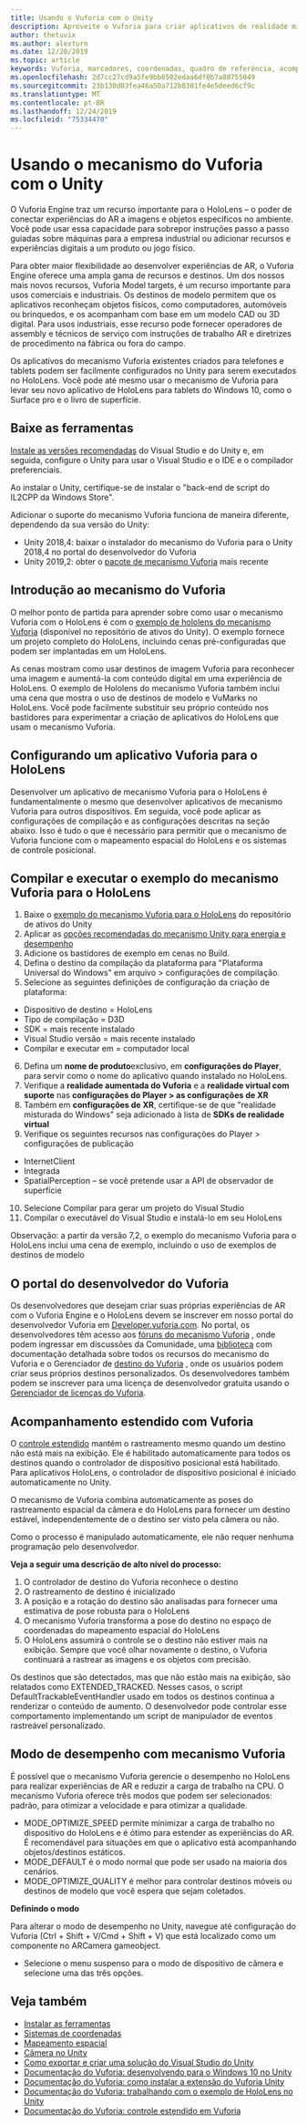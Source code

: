 ```yaml
---
title: Usando o Vuforia com o Unity
description: Aproveite o Vuforia para criar aplicativos de realidade mista do Windows no Unity.
author: thetuvix
ms.author: alexturn
ms.date: 12/20/2019
ms.topic: article
keywords: Vuforia, marcadores, coordenadas, quadro de referência, acompanhamento
ms.openlocfilehash: 2d7cc27cd9a5fe9bb6502edaa6df0b7a80755049
ms.sourcegitcommit: 23b130d03fea46a50a712b8301fe4e5deed6cf9c
ms.translationtype: MT
ms.contentlocale: pt-BR
ms.lasthandoff: 12/24/2019
ms.locfileid: "75334470"
---
```

# <a name="using-vuforia-engine-with-unity"></a>Usando o mecanismo do Vuforia com o Unity

O Vuforia Engine traz um recurso importante para o HoloLens – o poder de conectar experiências do AR a imagens e objetos específicos no ambiente. Você pode usar essa capacidade para sobrepor instruções passo a passo guiadas sobre máquinas para a empresa industrial ou adicionar recursos e experiências digitais a um produto ou jogo físico.

Para obter maior flexibilidade ao desenvolver experiências de AR, o Vuforia Engine oferece uma ampla gama de recursos e destinos. Um dos nossos mais novos recursos, Vuforia Model targets, é um recurso importante para usos comerciais e industriais. Os destinos de modelo permitem que os aplicativos reconheçam objetos físicos, como computadores, automóveis ou brinquedos, e os acompanham com base em um modelo CAD ou 3D digital. Para usos industriais, esse recurso pode fornecer operadores de assembly e técnicos de serviço com instruções de trabalho AR e diretrizes de procedimento na fábrica ou fora do campo.

Os aplicativos do mecanismo Vuforia existentes criados para telefones e tablets podem ser facilmente configurados no Unity para serem executados no HoloLens. Você pode até mesmo usar o mecanismo de Vuforia para levar seu novo aplicativo de HoloLens para tablets do Windows 10, como o Surface pro e o livro de superfície.


## <a name="get-the-tools"></a>Baixe as ferramentas

[Instale as versões recomendadas](install-the-tools.md) do Visual Studio e do Unity e, em seguida, configure o Unity para usar o Visual Studio e o IDE e o compilador preferenciais. 

Ao instalar o Unity, certifique-se de instalar o "back-end de script do IL2CPP da Windows Store".

Adicionar o suporte do mecanismo Vuforia funciona de maneira diferente, dependendo da sua versão do Unity:
*   Unity 2018,4: baixar o instalador do mecanismo do Vuforia para o Unity 2018,4 no portal do desenvolvedor do Vuforia
*   Unity 2019,2: obter o [pacote de mecanismo Vuforia](https://library.vuforia.com/content/vuforia-library/en/articles/Solution/vuforia-engine-package-hosting-for-unity.html) mais recente 

## <a name="getting-started-with-vuforia-engine"></a>Introdução ao mecanismo do Vuforia

O melhor ponto de partida para aprender sobre como usar o mecanismo Vuforia com o HoloLens é com o [exemplo de hololens do mecanismo Vuforia](https://assetstore.unity.com/packages/templates/packs/vuforia-hololens-sample-101553) (disponível no repositório de ativos do Unity). O exemplo fornece um projeto completo do HoloLens, incluindo cenas pré-configuradas que podem ser implantadas em um HoloLens.

As cenas mostram como usar destinos de imagem Vuforia para reconhecer uma imagem e aumentá-la com conteúdo digital em uma experiência de HoloLens. O exemplo de Hololens do mecanismo Vuforia também inclui uma cena que mostra o uso de destinos de modelo e VuMarks no HoloLens. Você pode facilmente substituir seu próprio conteúdo nos bastidores para experimentar a criação de aplicativos do HoloLens que usam o mecanismo Vuforia.



## <a name="configuring-a-vuforia-app-for-hololens"></a>Configurando um aplicativo Vuforia para o HoloLens

Desenvolver um aplicativo de mecanismo Vuforia para o HoloLens é fundamentalmente o mesmo que desenvolver aplicativos de mecanismo Vuforia para outros dispositivos. Em seguida, você pode aplicar as configurações de compilação e as configurações descritas na seção abaixo. Isso é tudo o que é necessário para permitir que o mecanismo de Vuforia funcione com o mapeamento espacial do HoloLens e os sistemas de controle posicional.

## <a name="build-and-run-the-vuforia-engine-sample-for-hololens"></a>Compilar e executar o exemplo do mecanismo Vuforia para o HoloLens
1.  Baixe o [exemplo do mecanismo Vuforia para o HoloLens](https://assetstore.unity.com/packages/templates/packs/vuforia-hololens-sample-101553) do repositório de ativos do Unity
2.  Aplicar as [opções recomendadas do mecanismo Unity para energia e desempenho](performance-recommendations-for-unity.md)
3.  Adicione os bastidores de exemplo em cenas no Build.
4.  Defina o destino da compilação da plataforma para "Plataforma Universal do Windows" em arquivo > configurações de compilação.
5.  Selecione as seguintes definições de configuração da criação de plataforma: 
   * Dispositivo de destino = HoloLens
   * Tipo de compilação = D3D
   * SDK = mais recente instalado
   * Visual Studio versão = mais recente instalado
   * Compilar e executar em = computador local
6.  Defina um **nome de produto**exclusivo, em **configurações do Player**, para servir como o nome do aplicativo quando instalado no HoloLens.
7.  Verifique a **realidade aumentada do Vuforia** e a **realidade virtual com suporte** nas **configurações do Player > as configurações de XR**
8.  Também em **configurações de XR**, certifique-se de que "realidade misturada do Windows" seja adicionado à lista de **SDKs de realidade virtual**
9.  Verifique os seguintes recursos nas configurações do Player > configurações de publicação 
   * InternetClient
   * Integrada
   * SpatialPerception – se você pretende usar a API de observador de superfície
10. Selecione Compilar para gerar um projeto do Visual Studio
11. Compilar o executável do Visual Studio e instalá-lo em seu HoloLens

Observação: a partir da versão 7,2, o exemplo do mecanismo Vuforia para o HoloLens inclui uma cena de exemplo, incluindo o uso de exemplos de destinos de modelo

## <a name="the-vuforia-developer-portal"></a>O portal do desenvolvedor do Vuforia

Os desenvolvedores que desejam criar suas próprias experiências de AR com o Vuforia Engine e o HoloLens devem se inscrever em nosso portal do desenvolvedor Vuforia em [Developer.vuforia.com](https://developer.vuforia.com/). No portal, os desenvolvedores têm acesso aos [fóruns do mecanismo Vuforia](https://developer.vuforia.com/forum) , onde podem ingressar em discussões da Comunidade, uma [biblioteca](https://library.vuforia.com/) com documentação detalhada sobre todos os recursos do mecanismo do Vuforia e o Gerenciador de [destino do Vuforia](https://developer.vuforia.com/target-manager) , onde os usuários podem criar seus próprios destinos personalizados. Os desenvolvedores também podem se inscrever para uma licença de desenvolvedor gratuita usando o [Gerenciador de licenças do Vuforia](https://developer.vuforia.com/license-manager).

## <a name="extended-tracking-with-vuforia"></a>Acompanhamento estendido com Vuforia

O [controle estendido](https://library.vuforia.com/articles/Training/Extended-Tracking) mantém o rastreamento mesmo quando um destino não está mais na exibição. Ele é habilitado automaticamente para todos os destinos quando o controlador de dispositivo posicional está habilitado. Para aplicativos HoloLens, o controlador de dispositivo posicional é iniciado automaticamente no Unity.

O mecanismo de Vuforia combina automaticamente as poses do rastreamento espacial da câmera e do HoloLens para fornecer um destino estável, independentemente de o destino ser visto pela câmera ou não.

Como o processo é manipulado automaticamente, ele não requer nenhuma programação pelo desenvolvedor.


**Veja a seguir uma descrição de alto nível do processo:**
1. O controlador de destino do Vuforia reconhece o destino
2. O rastreamento de destino é inicializado
3. A posição e a rotação do destino são analisadas para fornecer uma estimativa de pose robusta para o HoloLens
4. O mecanismo Vuforia transforma a pose do destino no espaço de coordenadas do mapeamento espacial do HoloLens
5. O HoloLens assumirá o controle se o destino não estiver mais na exibição. Sempre que você olhar novamente o destino, o Vuforia continuará a rastrear as imagens e os objetos com precisão.

Os destinos que são detectados, mas que não estão mais na exibição, são relatados como EXTENDED_TRACKED. Nesses casos, o script DefaultTrackableEventHandler usado em todos os destinos continua a renderizar o conteúdo de aumento. O desenvolvedor pode controlar esse comportamento implementando um script de manipulador de eventos rastreável personalizado.


## <a name="performance-mode-with-vuforia-engine"></a>Modo de desempenho com mecanismo Vuforia 

É possível que o mecanismo Vuforia gerencie o desempenho no HoloLens para realizar experiências de AR e reduzir a carga de trabalho na CPU. O mecanismo Vuforia oferece três modos que podem ser selecionados: padrão, para otimizar a velocidade e para otimizar a qualidade. 

*   MODE_OPTIMIZE_SPEED permite minimizar a carga de trabalho no dispositivo do HoloLens e é ótimo para estender as experiências do AR. É recomendável para situações em que o aplicativo está acompanhando objetos/destinos estáticos.
*   MODE_DEFAULT é o modo normal que pode ser usado na maioria dos cenários.
*   MODE_OPTIMIZE_QUALITY é melhor para controlar destinos móveis ou destinos de modelo que você espera que sejam coletados.

**Definindo o modo**

Para alterar o modo de desempenho no Unity, navegue até configuração do Vuforia (Ctrl + Shift + V/Cmd + Shift + V) que está localizado como um componente no ARCamera gameobject. 
*   Selecione o menu suspenso para o modo de dispositivo de câmera e selecione uma das três opções.


## <a name="see-also"></a>Veja também
* [Instalar as ferramentas](install-the-tools.md)
* [Sistemas de coordenadas](coordinate-systems.md)
* [Mapeamento espacial](spatial-mapping.md)
* [Câmera no Unity](camera-in-unity.md)
* [Como exportar e criar uma solução do Visual Studio do Unity](exporting-and-building-a-unity-visual-studio-solution.md)
* [Documentação do Vuforia: desenvolvendo para o Windows 10 no Unity](https://library.vuforia.com/articles/Solution/Developing-for-Windows-10-in-Unity)
* [Documentação do Vuforia: como instalar a extensão do Vuforia Unity](https://library.vuforia.com/articles/Solution/Installing-the-Unity-Extension)
* [Documentação do Vuforia: trabalhando com o exemplo de HoloLens no Unity](https://library.vuforia.com/articles/Solution/Working-with-the-HoloLens-sample-in-Unity)
* [Documentação do Vuforia: controle estendido em Vuforia](https://library.vuforia.com/articles/Training/Extended-Tracking)
